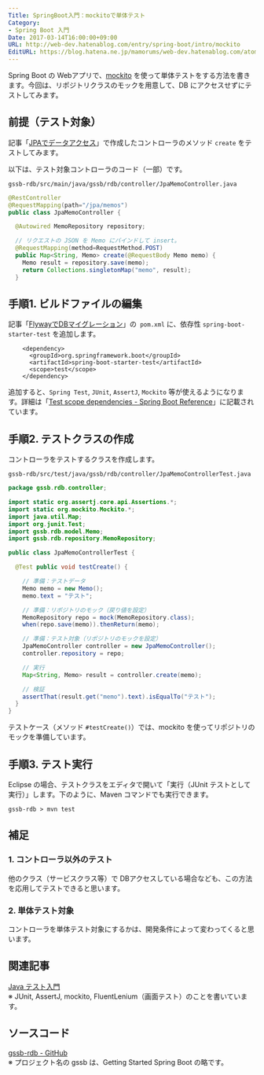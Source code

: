 ```yaml
---
Title: SpringBoot入門：mockitoで単体テスト
Category:
- Spring Boot 入門
Date: 2017-03-14T16:00:00+09:00
URL: http://web-dev.hatenablog.com/entry/spring-boot/intro/mockito
EditURL: https://blog.hatena.ne.jp/mamorums/web-dev.hatenablog.com/atom/entry/10328749687179107954
---
```


Spring Boot の Webアプリで、[mockito](http://site.mockito.org/) を使って単体テストをする方法を書きます。今回は、リポジトリクラスのモックを用意して、DB にアクセスせずにテストしてみます。


## 前提（テスト対象）
記事「[JPAでデータアクセス](/entry/spring-boot/intro/jpa)」で作成したコントローラのメソッド `create` をテストしてみます。

以下は、テスト対象コントローラのコード（一部）です。

`gssb-rdb/src/main/java/gssb/rdb/controller/JpaMemoController.java`

```java
@RestController
@RequestMapping(path="/jpa/memos")
public class JpaMemoController {

  @Autowired MemoRepository repository;

  // リクエストの JSON を Memo にバインドして insert。
  @RequestMapping(method=RequestMethod.POST)
  public Map<String, Memo> create(@RequestBody Memo memo) {
    Memo result = repository.save(memo);
    return Collections.singletonMap("memo", result);
  }
```


## 手順1. ビルドファイルの編集
記事「[FlywayでDBマイグレーション](/entry/spring-boot/intro/flyway)」の` pom.xml` に、依存性 `spring-boot-starter-test` を追加します。

```
    <dependency>
      <groupId>org.springframework.boot</groupId>
      <artifactId>spring-boot-starter-test</artifactId>
      <scope>test</scope>
    </dependency>
```

追加すると、`Spring Test`, `JUnit`, `AssertJ`, `Mockito` 等が使えるようになります。詳細は「[Test scope dependencies - Spring Boot Reference](https://docs.spring.io/spring-boot/docs/current/reference/htmlsingle/#boot-features-test-scope-dependencies)」に記載されています。


## 手順2. テストクラスの作成
コントローラをテストするクラスを作成します。

`gssb-rdb/src/test/java/gssb/rdb/controller/JpaMemoControllerTest.java`

```java
package gssb.rdb.controller;

import static org.assertj.core.api.Assertions.*;
import static org.mockito.Mockito.*;
import java.util.Map;
import org.junit.Test;
import gssb.rdb.model.Memo;
import gssb.rdb.repository.MemoRepository;

public class JpaMemoControllerTest {

  @Test public void testCreate() {

    // 準備：テストデータ
    Memo memo = new Memo();
    memo.text = "テスト";

    // 準備：リポジトリのモック（戻り値を設定）
    MemoRepository repo = mock(MemoRepository.class);
    when(repo.save(memo)).thenReturn(memo);

    // 準備：テスト対象（リポジトリのモックを設定）
    JpaMemoController controller = new JpaMemoController();
    controller.repository = repo;

    // 実行
    Map<String, Memo> result = controller.create(memo);

    // 検証
    assertThat(result.get("memo").text).isEqualTo("テスト");
  }
}
```

テストケース（メソッド `#testCreate()`）では、mockito を使ってリポジトリのモックを準備しています。


## 手順3. テスト実行
Eclipse の場合、テストクラスをエディタで開いて「実行（JUnit テストとして実行）」します。下のように、Maven コマンドでも実行できます。

```
gssb-rdb > mvn test
```


## 補足
### 1. コントローラ以外のテスト
他のクラス（サービスクラス等）で DBアクセスしている場合なども、この方法を応用してテストできると思います。

### 2. 単体テスト対象
コントローラを単体テスト対象にするかは、開発条件によって変わってくると思います。


## 関連記事
[Java テスト入門](/entry/java/test/table-of-contents)  
※ JUnit, AssertJ, mockito, FluentLenium（画面テスト）のことを書いています。


## ソースコード
[gssb-rdb - GitHub](https://github.com/mamorum/blog/tree/master/code/gssb-rdb)  
※ プロジェクト名の gssb は、Getting Started Spring Boot の略です。
